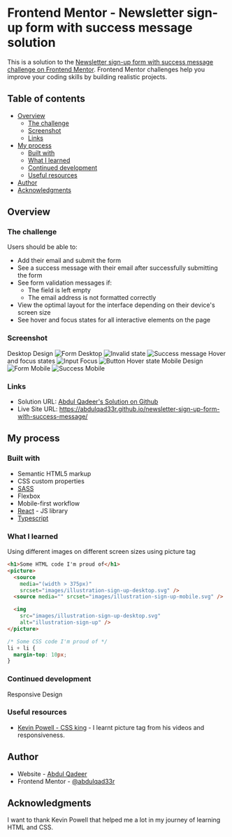 # Frontend Mentor - Newsletter sign-up form with success message solution

This is a solution to the [Newsletter sign-up form with success message challenge on Frontend Mentor](https://www.frontendmentor.io/challenges/newsletter-signup-form-with-success-message-3FC1AZbNrv). Frontend Mentor challenges help you improve your coding skills by building realistic projects.

## Table of contents

- [Overview](#overview)
  - [The challenge](#the-challenge)
  - [Screenshot](#screenshot)
  - [Links](#links)
- [My process](#my-process)
  - [Built with](#built-with)
  - [What I learned](#what-i-learned)
  - [Continued development](#continued-development)
  - [Useful resources](#useful-resources)
- [Author](#author)
- [Acknowledgments](#acknowledgments)

## Overview

### The challenge

Users should be able to:

- Add their email and submit the form
- See a success message with their email after successfully submitting the form
- See form validation messages if:
  - The field is left empty
  - The email address is not formatted correctly
- View the optimal layout for the interface depending on their device's screen size
- See hover and focus states for all interactive elements on the page

### Screenshot

Desktop Design
![Form Desktop](/public/screenshots/form-desktop.jpeg)
![Invalid state](/public/screenshots/invalid-state-desktop.jpeg)
![Success message](/public/screenshots/success-desktop.jpeg)
Hover and focus states
![Input Focus](/public/screenshots/focus-state-input-desktop.jpeg)
![Button Hover state](/public/screenshots/hover-state-desktop.jpeg)
Mobile Design
![Form Mobile](/public/screenshots/form-mobile.jpeg)
![Success Mobile](/public/screenshots/success-mobile.jpeg)

### Links

- Solution URL: [Abdul Qadeer's Solution on Github](https://github.com/abdulqad33r/newsletter-sign-up-form-with-success-message)
- Live Site URL: https://abdulqad33r.github.io/newsletter-sign-up-form-with-success-message/

## My process

### Built with

- Semantic HTML5 markup
- CSS custom properties
- [SASS](https://sass-lang.com/)
- Flexbox
- Mobile-first workflow
- [React](https://reactjs.org/) - JS library
- [Typescript](https://www.typescriptlang.org/)

### What I learned

Using different images on different screen sizes using picture tag

```html
<h1>Some HTML code I'm proud of</h1>
<picture>
  <source
    media="(width > 375px)"
    srcset="images/illustration-sign-up-desktop.svg" />
  <source media="" srcset="images/illustration-sign-up-mobile.svg" />

  <img
    src="images/illustration-sign-up-desktop.svg"
    alt="illustration-sign-up" />
</picture>
```

```css
/* Some CSS code I'm proud of */
li + li {
  margin-top: 10px;
}
```

### Continued development

Responsive Design

### Useful resources

- [Kevin Powell - CSS king](https://www.youtube.com/@KevinPowell) - I learnt picture tag from his videos and responsiveness.

## Author

- Website - [Abdul Qadeer](https://abdulqad33r.github.io/newsletter-sign-up-form-with-success-message/)
- Frontend Mentor - [@abdulqad33r](https://www.frontendmentor.io/profile/Abdul-Qad33r)

## Acknowledgments

I want to thank Kevin Powell that helped me a lot in my journey of learning HTML and CSS.
